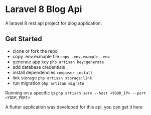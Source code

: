 # Laravel 8 Blog Api

A laravel 8 rest api project for blog application.

## Get Started

 - clone or fork the repo
 - copy .env.exmaple file `copy .env.example .env`
 - generate app key `php artisan key:generate`
 - add database credentials
 - install dependencies `composer install`
 - link storage `php artisan storage:link`
 - run migration `php artisan migrate`

Running on a specific ip `php artisan serv --host <YOUR_IP> --port <YOUR_PORT>`

A flutter application was developed for this api, you can get it here
